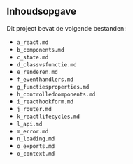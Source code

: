 ## Inhoudsopgave ##

Dit project bevat de volgende bestanden:
* `a_react.md`
* `b_components.md`
* `c_state.md`
* `d_classvsfunctie.md`
* `e_renderen.md`
* `f_eventhandlers.md`
* `g_functiesproperties.md`
* `h_controlledcomponents.md`
* `i_reacthookform.md`
* `j_router.md`
* `k_reactlifecycles.md`
* `l_api.md`
* `m_error.md`
* `n_loading.md`
* `o_exports.md`  
* `o_context.md`